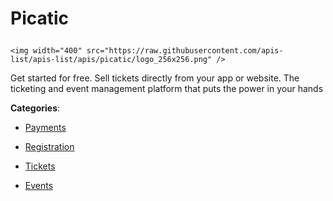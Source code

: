 # Picatic<p align="center">
    <img width="400" src="https://raw.githubusercontent.com/apis-list/apis-list/apis/picatic/logo_256x256.png" />
</p>

Get started for free. Sell tickets directly from your app or website. The ticketing and event management platform that puts the power in your hands

**Categories**:

- [Payments](https://github/apis-list/apis-list#payments)

- [Registration](https://github/apis-list/apis-list#registration)

- [Tickets](https://github/apis-list/apis-list#tickets)

- [Events](https://github/apis-list/apis-list#events)





